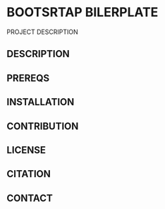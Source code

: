 # BOOTSRTAP BILERPLATE

PROJECT DESCRIPTION

## DESCRIPTION


## PREREQS

## INSTALLATION

## CONTRIBUTION

## LICENSE

## CITATION

## CONTACT 
